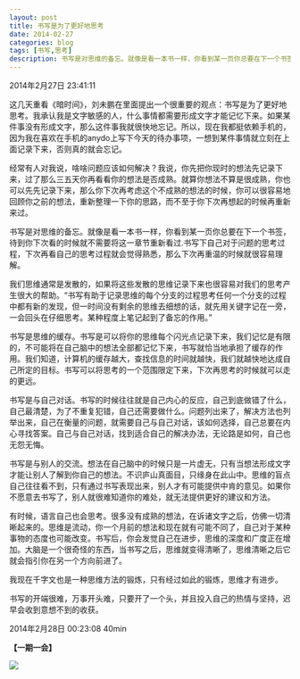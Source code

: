 ```yaml
---
layout: post
title: 书写是为了更好地思考
date: 2014-02-27
categories: blog
tags: [书写,思考]
description: 书写是对思维的备忘。就像是看一本书一样，你看到某一页你总要在下一个书签，待到你下次看的时候就不需要将这一章节重新看过.书写下自己对于问题的思考过程，下次再看自己的思考过程就会觉得熟悉，那么下次再重温的时候就很容易理解。
---
```



2014年2月27日 23:41:11

这几天重看《暗时间》，刘未鹏在里面提出一个很重要的观点：书写是为了更好地思考。我承认我是文字敏感的人，什么事情都需要形成文字才能记忆下来。如果某件事没有形成文字，那么这件事我就很快地忘记。所以，现在我都挺依赖手机的，因为我在喜欢在手机的anydo上写下今天的待办事项，一想到某件事情就立刻在上面记录下来，否则真的就会忘记。

经常有人对我说，啥啥问题应该如何解决？我说，你先把你现时的想法先记录下来，过了那么三五天你再看看你的想法是否成熟。就算你想法不算是很成熟，你也可以先先记录下来，那么你下次再考虑这个不成熟的想法的时候，你可以很容易地回顾你之前的想法，重新整理一下你的思路，而不至于你下次再想起的时候再重新来过。

书写是对思维的备忘。就像是看一本书一样，你看到某一页你总要在下一个书签，待到你下次看的时候就不需要将这一章节重新看过.书写下自己对于问题的思考过程，下次再看自己的思考过程就会觉得熟悉，那么下次再重温的时候就很容易理解。

我们思维通常是发散的，如果将这些发散的思维记录下来也很容易对我们的思考产生很大的帮助。“书写有助于记录思维的每个分支的过程思考任何一个分支的过程中都有新的发现，但一时间没有剩余的思维去细想的话，就先用关键字记在一旁，一会回头在仔细思考。某种程度上笔记起到了备忘的作用。”

书写是思维的缓存。书写是可以将你的思维每个闪光点记录下来，我们记忆是有限的，不可能将在自己脑中的想法全部都记忆下来，书写就恰当地承担了缓存的作用。我们知道，计算机的缓存越大，查找信息的时间就越快，我们就越快地达成自己所定的目标。书写可以将思考的一个范围限定下来，下次再思考的时候就可以走的更远。

书写是与自己对话。书写的时候往往就是自己内心的反应，自己到底做错了什么，自己最清楚，为了不重复犯错，自己还需要做什么。问题列出来了，解决方法也列举出来，自己在衡量的问题，就需要自己与自己对话，该如何选择，自己总要在内心寻找答案。自己与自己对话，找到适合自己的解决办法，无论路是如何，自己也无怨无悔。

书写是与别人的交流。想法在自己脑中的时候只是一片虚无，只有当想法形成文字才能让别人了解到你自己的想法。不识庐山真面目，只缘身在此山中。思维的盲点自己往往看不到，只有通过书写表现出来，别人才有可能提供中肯的意见。如果你不愿意去书写了，别人就很难知道你的难处，就无法提供更好的建议和方法。

有时候，语言自己也会思考。很多没有成熟的想法，在诉诸文字之后，仿佛一切清晰起来的。思维是流动，你一个月前的想法和现在就有可能不同了，自己对于某种事物的态度也可能改变。书写后，你会发觉自己在进步，思维的深度和广度正在增加。大脑是一个很奇怪的东西，当书写之后，思维就变得清晰了，思维清晰之后它就会指引你在另一个方向前进了。

我现在千字文也是一种思维方法的锻炼，只有经过如此的锻炼，思维才有进步。

书写的开端很难，万事开头难，只要开了一个头，并且投入自己的热情与坚持，迟早会收到意想不到的收获。

2014年2月28日 00:23:08 40min


**【一期一会】**

![](http://media-cache-ak0.pinimg.com/736x/ae/e5/3c/aee53c508b8555aa7d7fa06f5aee40d5.jpg)


